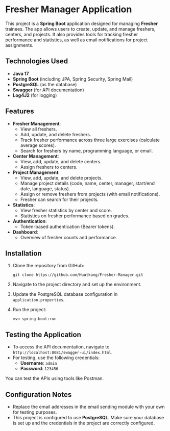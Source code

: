 
# Fresher Manager Application

This project is a **Spring Boot** application designed for managing **Fresher** trainees. The app allows users to create, update, and manage freshers, centers, and projects. It also provides tools for tracking fresher performance and statistics, as well as email notifications for project assignments.

## Technologies Used
- **Java 17**
- **Spring Boot** (including JPA, Spring Security, Spring Mail)
- **PostgreSQL** (as the database)
- **Swagger** (for API documentation)
- **Log4J2** (for logging)

## Features
- **Fresher Management**:
  - View all freshers.
  - Add, update, and delete freshers.
  - Track fresher performance across three large exercises (calculate average scores).
  - Search for freshers by name, programming language, or email.
- **Center Management**:
  - View, add, update, and delete centers.
  - Assign freshers to centers.
- **Project Management**:
  - View, add, update, and delete projects.
  - Manage project details (code, name, center, manager, start/end date, language, status).
  - Assign or remove freshers from projects (with email notifications).
  - Fresher can search for their projects.
- **Statistics**:
  - View fresher statistics by center and score.
  - Statistics on fresher performance based on grades.
- **Authentication**:
  - Token-based authentication (Bearer tokens).
- **Dashboard**: 
  - Overview of fresher counts and performance.

## Installation
1. Clone the repository from GitHub:
   ```
   git clone https://github.com/Huutkang/Fresher-Manager.git
   ```
2. Navigate to the project directory and set up the environment.

3. Update the PostgreSQL database configuration in `application.properties`.

4. Run the project:
   ```
   mvn spring-boot:run
   ```

## Testing the Application
- To access the API documentation, navigate to `http://localhost:8081/swagger-ui/index.html`.
- For testing, use the following credentials:
  - **Username**: `admin`
  - **Password**: `123456`
  
You can test the APIs using tools like Postman.

## Configuration Notes
- Replace the email addresses in the email sending module with your own for testing purposes.
- This project is configured to use **PostgreSQL**. Make sure your database is set up and the credentials in the project are correctly configured.
